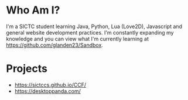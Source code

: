 # Who Am I?
I'm a SICTC student learning Java, Python, Lua (Love2D), Javascript and general website development practices. I'm constantly expanding my knowledge and you can view what I'm currently learning at https://github.com/glanden23/Sandbox.

# Projects
* https://sictccs.github.io/CCF/
* https://desktoppanda.com/
